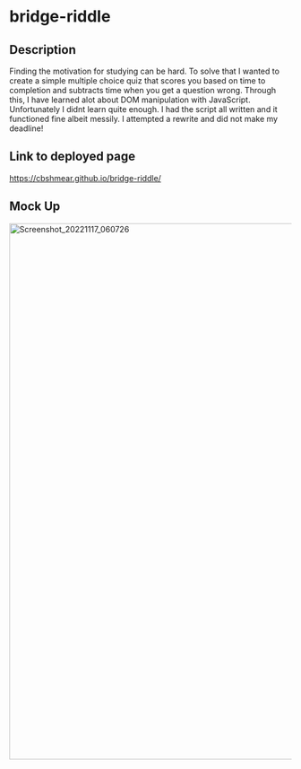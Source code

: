 # bridge-riddle

## Description
Finding the motivation for studying can be hard. To solve that I wanted to create a simple multiple choice quiz that scores you based on time to completion and subtracts time when you get a question wrong. Through this, I have learned alot about DOM manipulation with JavaScript. Unfortunately I didnt learn quite enough. I had the script all written and it functioned fine albeit messily. I attempted a rewrite and did not make my deadline!

## Link to deployed page
https://cbshmear.github.io/bridge-riddle/

## Mock Up
<img width="956" alt="Screenshot_20221117_060726" src="https://user-images.githubusercontent.com/112667575/202586534-2955ff09-45fb-4627-bc34-2ae88a8f33f6.png">
